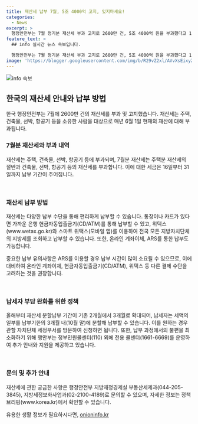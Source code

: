 ```yaml
---
title: 재산세 납부 7월, 5조 4000억 고지, 잊지마세요!
categories:
  - News
excerpt: >
  행정안전부는 7월 정기분 재산세 부과 고지로 2600만 건, 5조 4000억 원을 부과했다고 16일 밝혔다. 이번에는 주택분 재산세의 절반과 건축물·선박·항공기 분 재산세를 부과하며, 납부기간은 16일부터 31일까지다. 납부 방법은 다양한데, 올해부터는 재산세 분할납부 기간이 기존 2개월에서 3개월로 확대되어 부담이 완화됐다. 행안부는 불편이 없도록 세심히 살펴 지방세정 서비스 개선을 위해 노력 중이다.
feature_text: >
  ## info 실시간 뉴스 속보입니다.

  행정안전부는 7월 정기분 재산세 부과 고지로 2600만 건, 5조 4000억 원을 부과했다고 16일 밝혔다. 이번에는 주택분 재산세의 절반과 건축물·선박·항공기 분 재산세를 부과하며, 납부기간은 16일부터 31일까지다. 납부 방법은 다양한데, 올해부터는 재산세 분할납부 기간이 기존 2개월에서 3개월로 확대되어 부담이 완화됐다. 행안부는 불편이 없도록 세심히 살펴 지방세정 서비스 개선을 위해 노력 중이다.
image: 'https://blogger.googleusercontent.com/img/b/R29vZ2xl/AVvXsEixyZcFfHzMRdzZMjFBmAUKJYCLCGyLL1o632UiGVXcaFdKo_bkvkuCioo0uUKlGfBVcT3P84aROyZIXSBEx3Aw5nCQ3pTgDom1WDC4m8eifvWiAmWEEVb4x6G_l8C0QH225ldMjyaFvpxGEBGNO37VmDTDMHGhJPq73UglMfDca1-0aw/s1600/blogspot.png'
---
```


<p><img src="https://blogger.googleusercontent.com/img/b/R29vZ2xl/AVvXsEixyZcFfHzMRdzZMjFBmAUKJYCLCGyLL1o632UiGVXcaFdKo_bkvkuCioo0uUKlGfBVcT3P84aROyZIXSBEx3Aw5nCQ3pTgDom1WDC4m8eifvWiAmWEEVb4x6G_l8C0QH225ldMjyaFvpxGEBGNO37VmDTDMHGhJPq73UglMfDca1-0aw/s1600/blogspot.png" alt="info 속보" /></p>

<h2 data-ke-size="size26">한국의 재산세 안내와 납부 방법</h2>

<p>한국 행정안전부는 7월에 2600만 건의 재산세를 부과 및 고지했습니다. 재산세는 주택, 건축물, 선박, 항공기 등을 소유한 사람을 대상으로 매년 6월 1일 현재의 재산에 대해 부과됩니다.</p>

<h3 data-ke-size="size21">7월분 재산세와 부과 내역</h3>

<p>재산세는 주택, 건축물, 선박, 항공기 등에 부과되며, 7월분 재산세는 주택분 재산세의 절반과 건축물, 선박, 항공기 등의 재산세를 부과합니다. 이에 대한 세금은 16일부터 31일까지 납부 기간이 주어집니다.</p>

<p data-ke-size="size16">&nbsp;</p>

<h3 data-ke-size="size21">재산세 납부 방법</h3>

<p>재산세는 다양한 납부 수단을 통해 편리하게 납부할 수 있습니다. 통장이나 카드가 있다면 가까운 은행 현금자동입출금기(CD/ATM)를 통해 납부할 수 있고, 위택스(www.wetax.go.kr)와 스마트 위택스(모바일 앱)를 이용하여 전국 모든 지방자치단체의 지방세를 조회하고 납부할 수 있습니다. 또한, 온라인 계좌이체, ARS를 통한 납부도 가능합니다.</p>

<p>중요한 납부 유의사항은 ARS를 이용할 경우 납부 시간이 많이 소요될 수 있으므로, 이에 대비하여 온라인 계좌이체, 현금자동입출금기(CD/ATM), 위택스 등 다른 결제 수단을 고려하는 것을 권장합니다.</p>

<p data-ke-size="size16">&nbsp;</p>

<h3 data-ke-size="size21">납세자 부담 완화를 위한 정책</h3>

<p>올해부터 재산세 분할납부 기간이 기존 2개월에서 3개월로 확대되어, 납세자는 세액의 일부를 납부기한의 3개월 내(10월 말)에 분할해 납부할 수 있습니다. 이를 원하는 경우 관할 자치단체 세정부서를 방문하여 신청하면 됩니다. 또한, 납부 과정에서의 불편을 최소화하기 위해 행안부는 정부민원콜센터(110) 외에 전용 콜센터(1661-6669)를 운영하여 추가 안내와 지원을 제공하고 있습니다.</p>

<p data-ke-size="size16">&nbsp;</p>

<h3 data-ke-size="size21">문의 및 추가 안내</h3>

<p>재산세에 관한 궁금한 사항은 행정안전부 지방재정경제실 부동산세제과(044-205-3845), 지방세정보화사업과(02-2100-4189)로 문의할 수 있으며, 자세한 정보는 정책브리핑(www.korea.kr)에서 확인할 수 있습니다.</p>
유용한 생활 정보가 필요하시다면, <a href="https://onioninfo.kr" rel="dofollow">onioninfo.kr</a>


